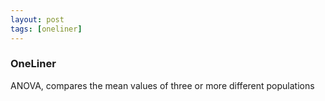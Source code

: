 ```yaml
---
layout: post
tags: [oneliner]
---
```



### OneLiner

ANOVA, compares the mean values of three or more different populations
